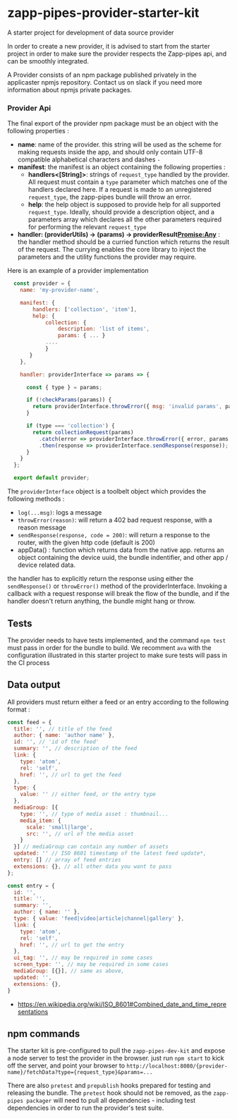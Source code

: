 # zapp-pipes-provider-starter-kit
A starter project for development of data source provider

In order to create a new provider, it is advised to start from the starter project in order to make sure the provider respects the Zapp-pipes api, and can be smoothly integrated.

A Provider consists of an npm package published privately in the applicaster npmjs repository. Contact us on slack if you need more information about npmjs private packages.

### Provider Api

The final export of the provider npm package must be an object with the following properties : 

* **name<String>**: name of the provider. this string will be used as the scheme for making requests inside the app, and should only contain UTF-8 compatible alphabetical characters and dashes `-`
* **manifest**: the manifest is an object containing the following properties :
  * **handlers<[String]>**: strings of `request_type` handled by the provider. All request must contain a `type` parameter which matches one of the handlers declared here. If a request is made to an unregistered `request_type`, the zapp-pipes bundle will throw an error.
  * **help**: the help object is supposed to provide help for all supported `request_type`. Ideally, should provide a description object, and a parameters array which declares all the other parameters required for performing the relevant `request_type`
* **handler: (providerUtils) -> (params) -> providerResult<Promise:Any>** : the handler method should be a curried function which returns the result of the request. The currying enables the core library to inject the parameters and the utility functions the provider may require. 

Here is an example of a provider implementation
```javascript
  const provider = {
    name: 'my-provider-name',

    manifest: {
        handlers: ['collection', 'item'],
        help: { 
            collection: {
                description: 'list of items',
                params: { ... }
            ....
            }
       }
    },

    handler: providerInterface => params => {

      const { type } = params;

      if (!checkParams(params)) {
        return providerInterface.throwError({ msg: 'invalid params', params });
      }

      if (type === 'collection') {
        return collectionRequest(params)
          .catch(error => providerInterface.throwError({ error, params }))
          .then(response => providerInterface.sendResponse(response));
      }
    }
  };

  export default provider;
```

The `providerInterface` object is a toolbelt object which provides the following methods :
* `log(...msg)`: logs a message
* `throwError(reason)`: will return a 402 bad request response, with a reason message
* `sendResponse(response, code = 200)`: will return a response to the router, with the given http code (default is 200)
* appData() : function which returns data from the native app. returns an object containing the device uuid, the bundle indentifier, and other app / device related data.

the handler has to explicitly return the response using either the `sendResponse()` or `throwError()` method of the providerInterface. Invoking a callback with a request response will break the flow of the bundle, and if the handler doesn't return anything, the bundle might hang or throw.

## Tests

The provider needs to have tests implemented, and the command `npm test` must pass in order for the bundle to build.
We recomment `ava` with the configuration illustrated in this starter project to make sure tests will pass in the CI process

## Data output

All providers must return either a feed or an entry according to the following format : 
```javascript
const feed = {
  title: '', // title of the feed
  author: { name: 'author name' },
  id: '', // 'id of the feed'
  summary: '', // description of the feed
  link: {
    type: 'atom',
    rel: 'self',
    href: '', // url to get the feed
  },
  type: {
    value: '' // either feed, or the entry type
  },
  mediaGroup: [{
    type: '', // type of media asset : thumbnail...
    media_item: {
      scale: 'small|large',
      src: '', // url of the media asset
    }
  }] // mediaGroup can contain any number of assets
  updated: '' // ISO 8601 timestamp of the latest feed update*,
  entry: [] // array of feed entries
  extensions: {}, // all other data you want to pass
};

const entry = {
  id: '',
  title: '',
  summary: '',
  author: { name: '' },
  type: { value: 'feed|video|article|channel|gallery' },
  link: {
    type: 'atom',
    rel: 'self',
    href: '', // url to get the entry
  },
  ui_tag: '', // may be required in some cases
  screen_type: '', // may be required in some cases
  mediaGroup: [{}], // same as above,
  updated: '',
  extensions: {},
}
```

* https://en.wikipedia.org/wiki/ISO_8601#Combined_date_and_time_representations

## npm commands

The starter kit is pre-configured to pull the `zapp-pipes-dev-kit` and expose a node server to test the provider in the browser. just run `npm start` to kick off the server, and point your browser to `http://localhost:8080/{provider-name}/fetchData?type={request_type}&params=...`

There are also `pretest` and `prepublish` hooks prepared for testing and releasing the bundle. The `pretest` hook should not be removed, as the `zapp-pipes packager` will need to pull all dependencies - including test dependencies in order to run the provider's test suite.
